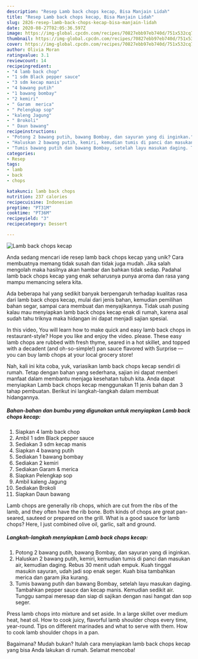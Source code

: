 ```yaml
---
description: "Resep Lamb back chops kecap, Bisa Manjain Lidah"
title: "Resep Lamb back chops kecap, Bisa Manjain Lidah"
slug: 2826-resep-lamb-back-chops-kecap-bisa-manjain-lidah
date: 2020-08-27T02:05:36.597Z
image: https://img-global.cpcdn.com/recipes/70827ebb97eb740d/751x532cq70/lamb-back-chops-kecap-foto-resep-utama.jpg
thumbnail: https://img-global.cpcdn.com/recipes/70827ebb97eb740d/751x532cq70/lamb-back-chops-kecap-foto-resep-utama.jpg
cover: https://img-global.cpcdn.com/recipes/70827ebb97eb740d/751x532cq70/lamb-back-chops-kecap-foto-resep-utama.jpg
author: Olivia Moran
ratingvalue: 3.1
reviewcount: 14
recipeingredient:
- "4 lamb back chop"
- "1 sdm Black pepper sauce"
- "3 sdm kecap manis"
- "4 bawang putih"
- "1 bawang bombay"
- "2 kemiri"
- " Garam  merica"
- " Pelengkap sop"
- "kaleng Jagung"
- " Brokoli"
- " Daun bawang"
recipeinstructions:
- "Potong 2 bawang putih, bawang Bombay, dan sayuran yang di inginkan."
- "Haluskan 2 bawang putih, kemiri, kemudian tumis di panci dan masukan air, kemudian daging. Rebus 30 menit udah empuk. Kuah tinggal masukin sayuran, udah jadi sop enak seger. Kuah bisa tambahkan merica dan garam jika kurang."
- "Tumis bawang putih dan bawang Bombay, setelah layu masukan daging. Tambahkan pepper sauce dan kecap manis. Kemudian sedikit air. Tunggu sampai meresap dan siap di sajikan dengan nasi hangat dan sop seger."
categories:
- Resep
tags:
- lamb
- back
- chops

katakunci: lamb back chops 
nutrition: 237 calories
recipecuisine: Indonesian
preptime: "PT31M"
cooktime: "PT36M"
recipeyield: "3"
recipecategory: Dessert

---
```



![Lamb back chops kecap](https://img-global.cpcdn.com/recipes/70827ebb97eb740d/751x532cq70/lamb-back-chops-kecap-foto-resep-utama.jpg)

Anda sedang mencari ide resep lamb back chops kecap yang unik? Cara membuatnya memang tidak susah dan tidak juga mudah. Jika salah mengolah maka hasilnya akan hambar dan bahkan tidak sedap. Padahal lamb back chops kecap yang enak seharusnya punya aroma dan rasa yang mampu memancing selera kita.

Ada beberapa hal yang sedikit banyak berpengaruh terhadap kualitas rasa dari lamb back chops kecap, mulai dari jenis bahan, kemudian pemilihan bahan segar, sampai cara membuat dan menyajikannya. Tidak usah pusing kalau mau menyiapkan lamb back chops kecap enak di rumah, karena asal sudah tahu triknya maka hidangan ini dapat menjadi sajian spesial.

In this video, You will learn how to make quick and easy lamb back chops in restaurant-style? Hope you like and enjoy the video. please. These easy lamb chops are rubbed with fresh thyme, seared in a hot skillet, and topped with a decadent (and oh-so-simple!) pan sauce flavored with Surprise — you can buy lamb chops at your local grocery store!


Nah, kali ini kita coba, yuk, variasikan lamb back chops kecap sendiri di rumah. Tetap dengan bahan yang sederhana, sajian ini dapat memberi manfaat dalam membantu menjaga kesehatan tubuh kita. Anda dapat menyiapkan Lamb back chops kecap menggunakan 11 jenis bahan dan 3 tahap pembuatan. Berikut ini langkah-langkah dalam membuat hidangannya.

<!--inarticleads1-->

##### Bahan-bahan dan bumbu yang digunakan untuk menyiapkan Lamb back chops kecap:

1. Siapkan 4 lamb back chop
1. Ambil 1 sdm Black pepper sauce
1. Sediakan 3 sdm kecap manis
1. Siapkan 4 bawang putih
1. Sediakan 1 bawang bombay
1. Sediakan 2 kemiri
1. Sediakan  Garam &amp; merica
1. Siapkan  Pelengkap sop
1. Ambil kaleng Jagung
1. Sediakan  Brokoli
1. Siapkan  Daun bawang


Lamb chops are generally rib chops, which are cut from the ribs of the lamb, and they often have the rib bone. Both kinds of chops are great pan-seared, sauteed or prepared on the grill. What is a good sauce for lamb chops? Here, I just combined olive oil, garlic, salt and ground. 

<!--inarticleads2-->

##### Langkah-langkah menyiapkan Lamb back chops kecap:

1. Potong 2 bawang putih, bawang Bombay, dan sayuran yang di inginkan.
1. Haluskan 2 bawang putih, kemiri, kemudian tumis di panci dan masukan air, kemudian daging. Rebus 30 menit udah empuk. Kuah tinggal masukin sayuran, udah jadi sop enak seger. Kuah bisa tambahkan merica dan garam jika kurang.
1. Tumis bawang putih dan bawang Bombay, setelah layu masukan daging. Tambahkan pepper sauce dan kecap manis. Kemudian sedikit air. Tunggu sampai meresap dan siap di sajikan dengan nasi hangat dan sop seger.


Press lamb chops into mixture and set aside. In a large skillet over medium heat, heat oil. How to cook juicy, flavorful lamb shoulder chops every time, year-round. Tips on different marinades and what to serve with them. How to cook lamb shoulder chops in a pan. 

Bagaimana? Mudah bukan? Itulah cara menyiapkan lamb back chops kecap yang bisa Anda lakukan di rumah. Selamat mencoba!
